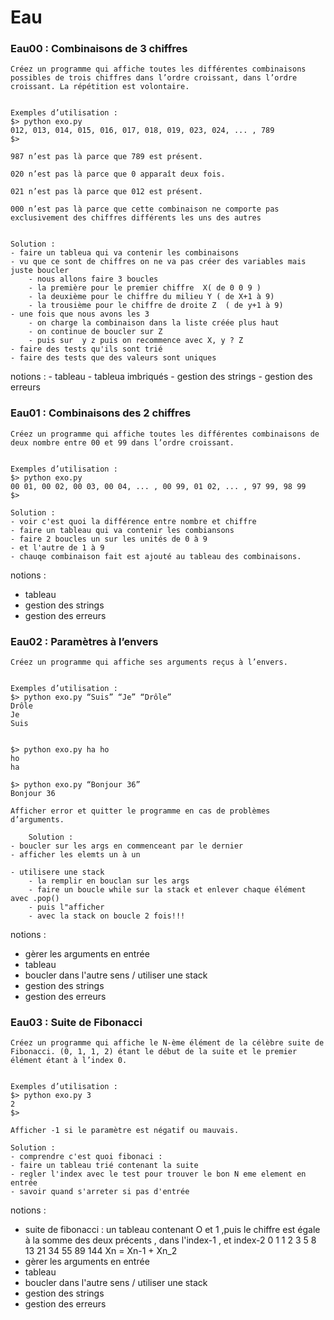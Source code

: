 # Eau

### Eau00 : Combinaisons de 3 chiffres
    
    Créez un programme qui affiche toutes les différentes combinaisons possibles de trois chiffres dans l’ordre croissant, dans l’ordre croissant. La répétition est volontaire.
    
    
    Exemples d’utilisation :
    $> python exo.py
    012, 013, 014, 015, 016, 017, 018, 019, 023, 024, ... , 789
    $>
    
    987 n’est pas là parce que 789 est présent.
    
    020 n’est pas là parce que 0 apparaît deux fois.
    
    021 n’est pas là parce que 012 est présent.
    
    000 n’est pas là parce que cette combinaison ne comporte pas exclusivement des chiffres différents les uns des autres


    Solution :
    - faire un tableua qui va contenir les combinaisons
    - vu que ce sont de chiffres on ne va pas créer des variables mais juste boucler 
        - nous allons faire 3 boucles
        - la première pour le premier chiffre  X( de 0 0 9 )
        - la deuxième pour le chiffre du milieu Y ( de X+1 à 9)
        - la trousième pour le chiffre de droite Z  ( de y+1 à 9)
    - une fois que nous avons les 3
        - on charge la combinaison dans la liste créée plus haut
        - on continue de boucler sur Z 
        - puis sur  y z puis on recommence avec X, y ? Z
    - faire des tests qu'ils sont trié 
    - faire des tests que des valeurs sont uniques

notions : 
    - tableau 
    - tableua imbriqués
    - gestion des strings
    - gestion des erreurs


### Eau01 : Combinaisons des 2 chiffres
    Créez un programme qui affiche toutes les différentes combinaisons de deux nombre entre 00 et 99 dans l’ordre croissant.


    Exemples d’utilisation :
    $> python exo.py
    00 01, 00 02, 00 03, 00 04, ... , 00 99, 01 02, ... , 97 99, 98 99
    $>

    Solution : 
    - voir c'est quoi la différence entre nombre et chiffre
    - faire un tableau qui va contenir les combiansons
    - faire 2 boucles un sur les unités de 0 à 9 
    - et l'autre de 1 à 9
    - chauqe combinaison fait est ajouté au tableau des combinaisons.


notions : 
- tableau
- gestion des strings
- gestion des erreurs



### Eau02 : Paramètres à l’envers
    Créez un programme qui affiche ses arguments reçus à l’envers.
    
    
    Exemples d’utilisation :
    $> python exo.py “Suis” “Je” “Drôle”
    Drôle
    Je
    Suis
    
    
    $> python exo.py ha ho
    ho
    ha
    
    $> python exo.py “Bonjour 36”
    Bonjour 36
    
    Afficher error et quitter le programme en cas de problèmes d’arguments.

        Solution : 
    - boucler sur les args en commenceant par le dernier
    - afficher les elemts un à un 

    - utilisere une stack 
        - la remplir en bouclan sur les args
        - faire un boucle while sur la stack et enlever chaque élément avec .pop() 
        - puis l"afficher 
        - avec la stack on boucle 2 fois!!!

notions :
- gèrer les arguments en entrée
- tableau
- boucler dans l'autre sens / utiliser une stack
- gestion des strings 
- gestion des erreurs


### Eau03 : Suite de Fibonacci
    Créez un programme qui affiche le N-ème élément de la célèbre suite de Fibonacci. (0, 1, 1, 2) étant le début de la suite et le premier élément étant à l’index 0.

    
    Exemples d’utilisation :
    $> python exo.py 3
    2
    $>
    
    Afficher -1 si le paramètre est négatif ou mauvais.

    Solution : 
    - comprendre c'est quoi fibonaci : 
    - faire un tableau trié contenant la suite
    - regler l'index avec le test pour trouver le bon N eme element en entrée
    - savoir quand s'arreter si pas d'entrée



notions :
- suite de fibonacci :
    un tableau contenant O et 1  ,puis le chiffre est égale à la somme des deux précents , dans l'index-1 , et index-2
  0 1 1 2 3 5 8 13 21 34 55 89 144 
  Xn = Xn-1 + Xn_2
- gèrer les arguments en entrée
- tableau
- boucler dans l'autre sens / utiliser une stack
- gestion des strings 
- gestion des erreurs
